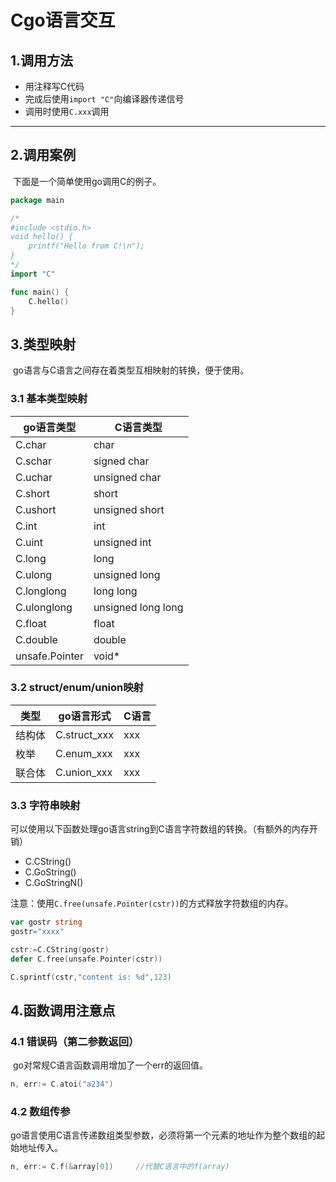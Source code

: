 # Cgo语言交互

## 1.调用方法

* 用注释写C代码
* 完成后使用`import "C"`向编译器传递信号
* 调用时使用`C.xxx`调用

---

## 2.调用案例

​	下面是一个简单使用go调用C的例子。

```go
package main

/*
#include <stdio.h>
void hello() {
    printf("Hello from C!\n");
}
*/
import "C"

func main() {
    C.hello()
}

```

## 3.类型映射

​	go语言与C语言之间存在着类型互相映射的转换，便于使用。

### 3.1 基本类型映射

| go语言类型     | C语言类型          |
| -------------- | ------------------ |
| C.char         | char               |
| C.schar        | signed char        |
| C.uchar        | unsigned char      |
| C.short        | short              |
| C.ushort       | unsigned short     |
| C.int          | int                |
| C.uint         | unsigned int       |
| C.long         | long               |
| C.ulong        | unsigned long      |
| C.longlong     | long long          |
| C.ulonglong    | unsigned long long |
| C.float        | float              |
| C.double       | double             |
| unsafe.Pointer | void*              |

### 3.2 struct/enum/union映射

| 类型   | go语言形式   | C语言 |
| ------ | ------------ | ----- |
| 结构体 | C.struct_xxx | xxx   |
| 枚举   | C.enum_xxx   | xxx   |
| 联合体 | C.union_xxx  | xxx   |

### 3.3 字符串映射

可以使用以下函数处理go语言string到C语言字符数组的转换。（有额外的内存开销）

* C.CString()
* C.GoString()
* C.GoStringN()

注意：使用`C.free(unsafe.Pointer(cstr))`的方式释放字符数组的内存。

```go
var gostr string
gostr="xxxx"

cstr:=C.CString(gostr)
defer C.free(unsafe.Pointer(cstr))

C.sprintf(cstr,"content is: %d",123)
```

## 4.函数调用注意点

### 4.1 错误码（第二参数返回）

​	go对常规C语言函数调用增加了一个err的返回值。

``` go
n, err:= C.atoi("a234")
```

### 4.2 数组传参

​	go语言使用C语言传递数组类型参数，必须将第一个元素的地址作为整个数组的起始地址传入。

```go
n, err:= C.f(&array[0])		//代替C语言中的f(array)
```

